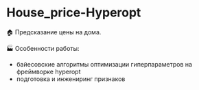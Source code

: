 # House_price-Hyperopt
🏠 Предсказание цены на дома. 

🏭 Особенности работы: 
* байесовские алгоритмы оптимизации гиперпараметров на фреймворке hyperopt
* подготовка и инжениринг признаков
